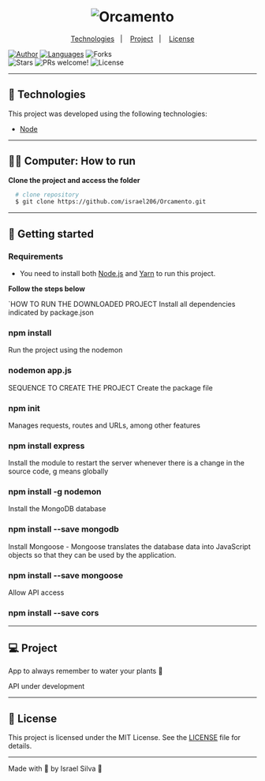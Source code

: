 <h1 align="center">
    <img alt="Orcamento" title="Orcamento" src="" />
</h1>

<p align="center">
  <a href="#technologies">Technologies</a>&nbsp;&nbsp;&nbsp;|&nbsp;&nbsp;&nbsp;
  <a href="#-project">Project</a>&nbsp;&nbsp;&nbsp;|&nbsp;&nbsp;&nbsp;
  <a href="#-license">License</a>
</p>

<p align="center">

  [![Author](https://img.shields.io/badge/author-IsraelSilva-8257E5?style=flat-square)](https://github.com/israel206)
  [![Languages](https://img.shields.io/github/languages/count/israel206/Orcamento?color=%238257E5&style=flat-square)](#)
  <img src="https://img.shields.io/github/forks/israel206/Orcamento?label=forks&message=MIT&color=FFFFFF&labelColor=32B768" alt="Forks">    
  <img src="https://img.shields.io/github/stars/israel206/Orcamento?label=stars&message=MIT&color=FFFFFF&labelColor=32B768" alt="Stars">
  <img src="https://img.shields.io/static/v1?label=PRs&message=welcome&color=49AA26&labelColor=000000" alt="PRs welcome!" />
  <img alt="License" src="https://img.shields.io/static/v1?label=license&message=MIT&color=49AA26&labelColor=000000">
</p>

---

## 🚀 Technologies

This project was developed using the following technologies:

  - [Node](https://nodejs.org/en/download/)

---

## 👨‍💻 Computer: How to run

**Clone the project and access the folder**
  ```bash
    # clone repository
    $ git clone https://github.com/israel206/Orcamento.git
  ```
---

## 🚀 Getting started

### Requirements

- You need to install both [Node.js](https://nodejs.org/en/download/) and [Yarn](https://yarnpkg.com/) to run this project.

**Follow the steps below**

`HOW TO RUN THE DOWNLOADED PROJECT
Install all dependencies indicated by package.json
### npm install

Run the project using the nodemon
### nodemon app.js


SEQUENCE TO CREATE THE PROJECT
Create the package file
### npm init

Manages requests, routes and URLs, among other features
### npm install express

Install the module to restart the server whenever there is a change in the source code, g means globally
### npm install -g nodemon

Install the MongoDB database
### npm install --save mongodb

Install Mongoose - Mongoose translates the database data into JavaScript objects so that they can be used by the application.
### npm install --save mongoose

Allow API access
### npm install --save cors

---

## 💻 Project

App to always remember to water your plants 🌱

API under development

---

## 📝 License

This project is licensed under the MIT License. See the [LICENSE](LICENSE.md) file for details.

---

Made with 💜 by Israel Silva 👋

[ts]: https://www.typescriptlang.org
[vscode]: https://code.visualstudio.com/
[yarn]: https://yarnpkg.com/
[vceditconfig]: https://marketplace.visualstudio.com/items?itemName=EditorConfig.EditorConfig
[vceslint]: https://marketplace.visualstudio.com/items?itemName=dbaeumer.vscode-eslint